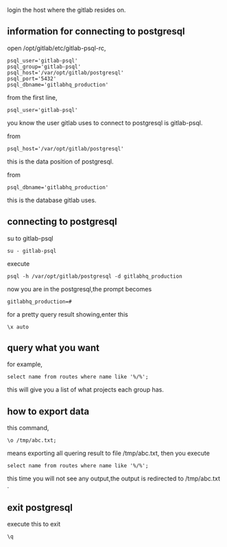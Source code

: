 
login the host where the gitlab resides on.

## information for connecting to postgresql
open /opt/gitlab/etc/gitlab-psql-rc,
	
	psql_user='gitlab-psql'
	psql_group='gitlab-psql'
	psql_host='/var/opt/gitlab/postgresql'
	psql_port='5432'
	psql_dbname='gitlabhq_production'

from the first line,

	psql_user='gitlab-psql'

you know the user gitlab uses to connect to postgresql is gitlab-psql.

from 

	psql_host='/var/opt/gitlab/postgresql'

this is the data position of postgresql.

from 

	psql_dbname='gitlabhq_production'

this is the database gitlab uses.

## connecting to postgresql
su to gitlab-psql

	su - gitlab-psql

execute

	psql -h /var/opt/gitlab/postgresql -d gitlabhq_production

now you are in the postgresql,the prompt becomes

	gitlabhq_production=#

for a pretty query result showing,enter this

	\x auto

## query what you want
for example,

	select name from routes where name like '%/%';

this will give you a list of what projects each group has.

## how to export data
this command,

	\o /tmp/abc.txt;

means exporting all quering result to file /tmp/abc.txt,
then you execute

	select name from routes where name like '%/%';

this time you will not see any output,the output is redirected to /tmp/abc.txt
.

## exit postgresql
execute this to exit

	\q
